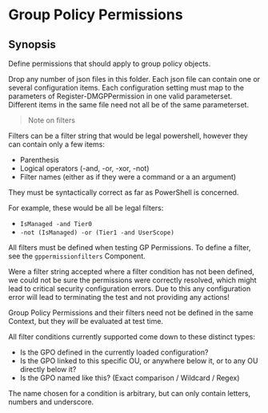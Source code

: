﻿# Group Policy Permissions

## Synopsis

Define permissions that should apply to group policy objects.

Drop any number of json files in this folder.
Each json file can contain one or several configuration items.
Each configuration setting must map to the parameters of Register-DMGPPermission in one valid parameterset.
Different items in the same file need not all be of the same parameterset.

> Note on filters

Filters can be a filter string that would be legal powershell, however they can contain only a few items:

+ Parenthesis
+ Logical operators (-and, -or, -xor, -not)
+ Filter names (either as if they were a command or a an argument)

They must be syntactically correct as far as PowerShell is concerned.

For example, these would be all be legal filters:

+ `IsManaged -and Tier0`
+ `-not (IsManaged) -or (Tier1 -and UserScope)`

All filters must be defined when testing GP Permissions.
To define a filter, see the `gppermissionfilters` Component.

Were a filter string accepted where a filter condition has not been defined, we could not be sure the permissions were correctly resolved, which might lead to critical security configuration errors.
Due to this any configuration error will lead to terminating the test and not providing any actions!

Group Policy Permissions and their filters need not be defined in the same Context, but they _will_ be evaluated at test time.

All filter conditions currently supported come down to these distinct types:

+ Is the GPO defined in the currently loaded configuration?
+ Is the GPO linked to this specific OU, or anywhere below it, or to any OU directly below it?
+ Is the GPO named like this? (Exact comparison / Wildcard / Regex)

The name chosen for a condition is arbitrary, but can only contain letters, numbers and underscore.
